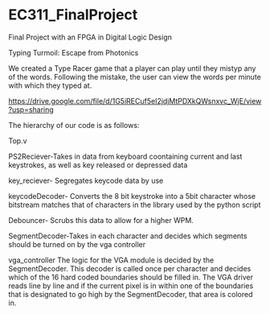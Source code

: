 # EC311_FinalProject
Final Project with an FPGA in Digital Logic Design

Typing Turmoil: Escape from Photonics

We created a Type Racer game that a player can play until they mistyp any of the words. Following the mistake, the user can view the words per minute with which they typed at. 

https://drive.google.com/file/d/1G5iRECuf5eI2jdjMtPDXkQWsnxvc_WjE/view?usp=sharing

The hierarchy of our code is as follows:

Top.v


PS2Reciever-Takes in data from keyboard coontaining current and last keystrokes, as well as key released or depressed data

key_reciever- Segregates keycode data by use

keycodeDecoder- Converts the 8 bit keystroke into a 5bit character whose bitstream matches that of characters in the  library used by the python script

Debouncer- Scrubs this data to allow for a higher WPM.

SegmentDecoder-Takes in each character and decides which segments should be turned on by the vga controller

vga_controller
The logic for the VGA module is decided by the SegmentDecoder. This decoder is called once per character and decides which of the 16 hard coded boundaries should be filled in.
The VGA driver reads line by line and if the current pixel is in within one of the boundaries that is designated to go high by the SegmentDecoder, that area is colored in.

